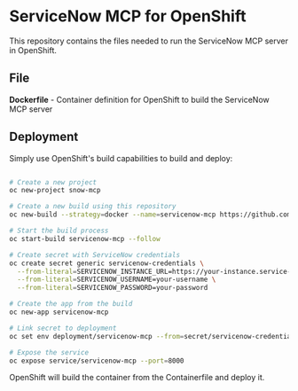 # ServiceNow MCP for OpenShift

This repository contains the files needed to run the ServiceNow MCP server in OpenShift.

## File

**Dockerfile** - Container definition for OpenShift to build the ServiceNow MCP server

## Deployment

Simply use OpenShift's build capabilities to build and deploy:

```bash

# Create a new project
oc new-project snow-mcp

# Create a new build using this repository
oc new-build --strategy=docker --name=servicenow-mcp https://github.com/rlopez133/servicenow-mcp.git

# Start the build process
oc start-build servicenow-mcp --follow

# Create secret with ServiceNow credentials
oc create secret generic servicenow-credentials \
  --from-literal=SERVICENOW_INSTANCE_URL=https://your-instance.service-now.com/ \
  --from-literal=SERVICENOW_USERNAME=your-username \
  --from-literal=SERVICENOW_PASSWORD=your-password

# Create the app from the build
oc new-app servicenow-mcp

# Link secret to deployment
oc set env deployment/servicenow-mcp --from=secret/servicenow-credentials

# Expose the service
oc expose service/servicenow-mcp --port=8000
```

OpenShift will build the container from the Containerfile and deploy it.
